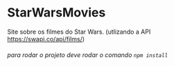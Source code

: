 # StarWarsMovies
Site sobre os filmes do Star Wars. (utlizando a API https://swapi.co/api/films/)

###### para rodar o projeto deve rodar o comando ``` npm install ```
